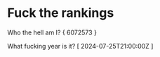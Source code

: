 # Fuck the rankings

Who the hell am I?
{ 6072573 }

What fucking year is it?
[ 2024-07-25T21:00:00Z ]

